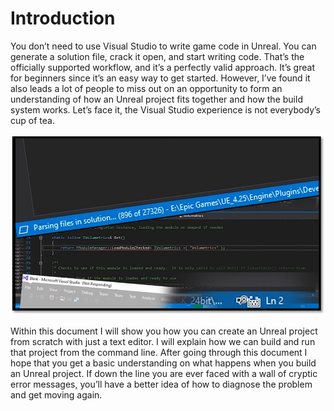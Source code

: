 # Introduction

You don’t need to use Visual Studio to write game code in Unreal. You can generate a solution file, crack it open, and start writing code. That’s the officially supported workflow, and it’s a perfectly valid approach. It’s great for beginners since it’s an easy way to get started. However, I’ve found it also leads a lot of people to miss out on an opportunity to form an understanding of how an Unreal project fits together and how the build system works. Let’s face it, the Visual Studio experience is not everybody’s cup of tea.

![Visual Studio Experience](./resources/visual-studio-experience.png)

Within this document I will show you how you can create an Unreal project from scratch with just a text editor. I will explain how we can build and run that project from the command line. After going through this document I hope that you get a basic understanding on what happens when you build an Unreal project. If down the line you are ever faced with a wall of cryptic error messages, you’ll have a better idea of how to diagnose the problem and get moving again.